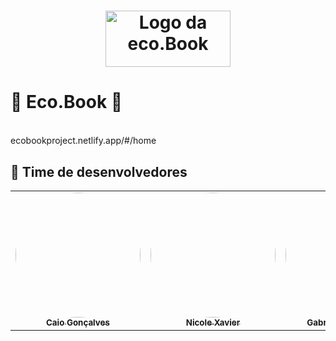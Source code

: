<h1 align="center">
  <img src="https://i.imgur.com/1sacd8p.png" alt="Logo da eco.Book" width="200" height="90">
</h1>

# 🌱 Eco.Book 🌱
<br>
ecobookproject.netlify.app/#/home
<br>




## :juggling_person: Time de desenvolvedores
<table>
  <tr>
  <td align="center"><a href="http://www.linkedin.com/in/caio-vinicius-gon%C3%A7alves-6160911a8"><img style="border-radius: 50%;" 
  src="https://avatars.githubusercontent.com/u/56900094?s=400&u=bf88789596118759cde5958b1017c7d076df6dd6&v=4" 
  width="200px;" alt=""/><br /><sub><b>Caio Gonçalves</b></sub></a><br />
  
  <td align="center"><a href="https://www.instagram.com/_nicolexavier/"><img style="border-radius: 50%;" 
  src="https://avatars.githubusercontent.com/u/88196586?s=400&v=4" 
  width="200px;" alt=""/><br /><sub><b>Nicole Xavier</b></sub></a><br />
  
  <td align="center"><a href="https://www.linkedin.com/in/g-sribeiro/"><img style="border-radius: 50%;" 
  src="https://avatars.githubusercontent.com/u/83046200?s=400&v=4" 
  width="200px;" alt=""/><br /><sub><b>Gabriela de Santana</b></sub></a><br />
  
  <td align="center"><a href="https://www.linkedin.com/in/paivawes/"><img style="border-radius: 50%;" 
  src="https://avatars.githubusercontent.com/u/87864802?s=400&v=4" 
  width="200px;" alt=""/><br /><sub><b>Weslley Paiva</b></sub></a><br />
  
  <td align="center"><a href="https://www.linkedin.com/in/mariana-souza-2a92b9219/"><img style="border-radius: 50%;" 
  src="https://avatars.githubusercontent.com/u/88197570?s=400&v=4" 
  width="200px;" alt=""/><br /><sub><b>Mariana Souza</b></sub></a><br />
  
  <td align="center"><a href="https://www.linkedin.com/in/julio-cesar-bonfim-180836218/"><img style="border-radius: 50%;" 
  src="https://avatars.githubusercontent.com/u/88195108?s=400&v=4" 
  width="200px;" alt=""/><br /><sub><b>Julio Cesar Bonfim</b></sub></a><br />
  </tr>
</table>

